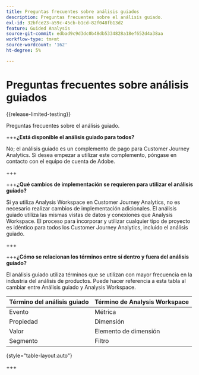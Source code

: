 ```yaml
---
title: Preguntas frecuentes sobre análisis guiados
description: Preguntas frecuentes sobre el análisis guiado.
exl-id: 32bfce23-a59c-45cb-b1cd-82f048fb13d2
feature: Guided Analysis
source-git-commit: edbad9c9d3dc0b48db5334828a18ef652d4a38aa
workflow-type: tm+mt
source-wordcount: '162'
ht-degree: 5%

---
```


# Preguntas frecuentes sobre análisis guiados

{{release-limited-testing}}

Preguntas frecuentes sobre el análisis guiado.

+++**¿Está disponible el análisis guiado para todos?**

No; el análisis guiado es un complemento de pago para Customer Journey Analytics. Si desea empezar a utilizar este complemento, póngase en contacto con el equipo de cuenta de Adobe.

+++

+++**¿Qué cambios de implementación se requieren para utilizar el análisis guiado?**

Si ya utiliza Analysis Workspace en Customer Journey Analytics, no es necesario realizar cambios de implementación adicionales. El análisis guiado utiliza las mismas vistas de datos y conexiones que Analysis Workspace. El proceso para incorporar y utilizar cualquier tipo de proyecto es idéntico para todos los Customer Journey Analytics, incluido el análisis guiado.

+++

+++**¿Cómo se relacionan los términos entre sí dentro y fuera del análisis guiado?**

El análisis guiado utiliza términos que se utilizan con mayor frecuencia en la industria del análisis de productos. Puede hacer referencia a esta tabla al cambiar entre Análisis guiado y Analysis Workspace.

| Término del análisis guiado | Término de Analysis Workspace |
| --- | --- |
| Evento | Métrica |
| Propiedad | Dimensión |
| Valor | Elemento de dimensión |
| Segmento | Filtro |

{style="table-layout:auto"}

+++
